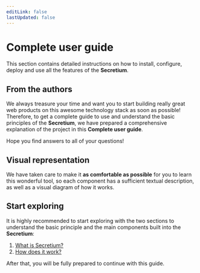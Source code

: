 ```yaml
---
editLink: false
lastUpdated: false
---
```


# Complete user guide

This section contains detailed instructions on how to install, configure, deploy and use all the features of the **Secretium**.

<!--@include: ./parts/block_want-to-try.md-->

## From the authors

We always treasure your time and want you to start building really great web products on this awesome technology stack as soon as possible! Therefore, to get a complete guide to use and understand the basic principles of the **Secretium**, we have prepared a comprehensive explanation of the project in this **Complete user guide**.

Hope you find answers to all of your questions!

<!--@include: ./parts/block_cant-find-answer.md-->

## Visual representation

We have taken care to make it **as comfortable as possible** for you to learn this wonderful tool, so each component has a sufficient textual description, as well as a visual diagram of how it works.

## Start exploring

It is highly recommended to start exploring with the two sections to understand the basic principle and the main components built into the **Secretium**:

1. [What is Secretium?](/getting-started)
2. [How does it work?](/getting-started/how-does-it-work)

After that, you will be fully prepared to continue with this guide.

<!--@include: ./parts/links.md-->